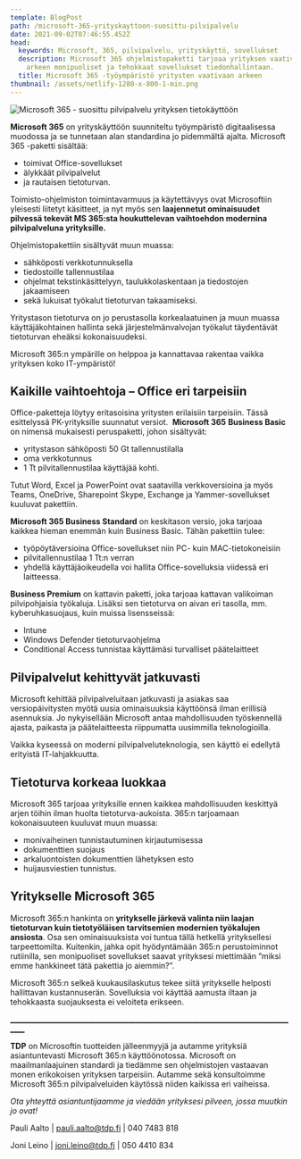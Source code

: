 ```yaml
---
template: BlogPost
path: /microsoft-365-yrityskayttoon-suosittu-pilvipalvelu
date: 2021-09-02T07:46:55.452Z
head:
  keywords: Microsoft, 365, pilvipalvelu, yrityskäyttö, sovellukset
  description: Microsoft 365 ohjelmistopaketti tarjoaa yrityksen vaativaankin
    arkeen monipuoliset ja tehokkaat sovellukset tiedonhallintaan.
  title: Microsoft 365 -työympäristö yritysten vaativaan arkeen
thumbnail: /assets/netlify-1280-x-800-1-min.png
---
```

![Microsoft 365 - suosittu pilvipalvelu yrityksen tietokäyttöön](/assets/netlify-1280-x-800-1-min.png)

**Microsoft 365** on yrityskäyttöön suunniteltu työympäristö digitaalisessa muodossa ja se tunnetaan alan standardina jo pidemmältä ajalta. Microsoft 365 -paketti sisältää:

* toimivat Office-sovellukset
* älykkäät pilvipalvelut
* ja rautaisen tietoturvan.

Toimisto-ohjelmiston toimintavarmuus ja käytettävyys ovat Microsoftiin yleisesti liitetyt käsitteet, ja nyt myös sen **laajennetut ominaisuudet pilvessä tekevät MS 365:sta houkuttelevan vaihtoehdon modernina pilvipalveluna yrityksille.**

Ohjelmistopakettiin sisältyvät muun muassa:

* sähköposti verkkotunnuksella
* tiedostoille tallennustilaa
* ohjelmat tekstinkäsittelyyn, taulukkolaskentaan ja tiedostojen jakaamiseen
* sekä lukuisat työkalut tietoturvan takaamiseksi.

Yritystason tietoturva on jo perustasolla korkealaatuinen ja muun muassa käyttäjäkohtainen hallinta sekä järjestelmänvalvojan työkalut täydentävät tietoturvan eheäksi kokonaisuudeksi.

Microsoft 365:n ympärille on helppoa ja kannattavaa rakentaa vaikka yrityksen koko IT-ympäristö!

## Kaikille vaihtoehtoja – Office eri tarpeisiin

Office-paketteja löytyy eritasoisina yritysten erilaisiin tarpeisiin. Tässä esittelyssä PK-yrityksille suunnatut versiot.  **Microsoft 365** **Business Basic** on nimensä mukaisesti peruspaketti, johon sisältyvät:

* yritystason sähköposti 50 Gt tallennustilalla
* oma verkkotunnus
* 1 Tt pilvitallennustilaa käyttäjää kohti.

Tutut Word, Excel ja PowerPoint ovat saatavilla verkkoversioina ja myös Teams, OneDrive, Sharepoint Skype, Exchange ja Yammer-sovellukset kuuluvat pakettiin.

**Microsoft 365 Business Standard** on keskitason versio, joka tarjoaa kaikkea hieman enemmän kuin Business Basic. Tähän pakettiin tulee: 

* työpöytäversioina Office-sovellukset niin PC- kuin MAC-tietokoneisiin
* pilvitallennustilaa 1 Tt:n verran
* yhdellä käyttäjäoikeudella voi hallita Office-sovelluksia viidessä eri laitteessa.

**Business Premium** on kattavin paketti, joka tarjoaa kattavan valikoiman pilvipohjaisia työkaluja. Lisäksi sen tietoturva on aivan eri tasolla, mm. kyberuhkasuojaus, kuin muissa lisensseissä:

* Intune
* Windows Defender tietoturvaohjelma
* Conditional Access tunnistaa käyttämäsi turvalliset päätelaitteet

## Pilvipalvelut kehittyvät jatkuvasti

Microsoft kehittää pilvipalveluitaan jatkuvasti ja asiakas saa versiopäivitysten myötä uusia ominaisuuksia käyttöönsä ilman erillisiä asennuksia. Jo nykyisellään Microsoft antaa mahdollisuuden työskennellä ajasta, paikasta ja päätelaitteesta riippumatta uusimmilla teknologioilla.

Vaikka kyseessä on moderni pilvipalveluteknologia, sen käyttö ei edellytä erityistä IT-lahjakkuutta.

## Tietoturva korkeaa luokkaa

Microsoft 365 tarjoaa yrityksille ennen kaikkea mahdollisuuden keskittyä arjen töihin ilman huolta tietoturva-aukoista. 365:n tarjoamaan kokonaisuuteen kuuluvat muun muassa:

* monivaiheinen tunnistautuminen kirjautumisessa
* dokumenttien suojaus
* arkaluontoisten dokumenttien lähetyksen esto
* huijausviestien tunnistus.

## Yritykselle Microsoft 365

Microsoft 365:n hankinta on **yritykselle järkevä valinta niin laajan tietoturvan kuin tietotyöläisen tarvitsemien modernien työkalujen ansiosta**. Osa sen ominaisuuksista voi tuntua tällä hetkellä yrityksellesi tarpeettomilta. Kuitenkin, jahka opit hyödyntämään 365:n perustoiminnot rutiinilla, sen monipuoliset sovellukset saavat yrityksesi miettimään ”miksi emme hankkineet tätä pakettia jo aiemmin?”.

Microsoft 365:n selkeä kuukausilaskutus tekee siitä yritykselle helposti hallittavan kustannuserän. Sovelluksia voi käyttää aamusta iltaan ja tehokkaasta suojauksesta ei veloiteta erikseen.

[\_\_\_\_\_\_\_\_\_\_\_\_\_\_\_\_\_\_\_\_\_\_\_\_\_\_\_\_\_\_\_\_\_\_\_\_\_\_\_\_\_\_\_\_\_\_\_\_\_\_\_\_\_\_\_\_\_\_\_\_\_\_\_\_\_\_\_\_\_\_\_\_\_\_\_\_\_\_\_\_\_\_](<>)

**TDP** on Microsoftin tuotteiden jälleenmyyjä ja autamme yrityksiä asiantuntevasti Microsoft 365:n käyttöönotossa. Microsoft on maailmanlaajuinen standardi ja tiedämme sen ohjelmistojen vastaavan monen erikokoisen yrityksen tarpeisiin. Autamme sekä konsultoimme Microsoft 365:n pilvipalveluiden käytössä niiden kaikissa eri vaiheissa.

*Ota yhteyttä asiantuntijaamme ja viedään yrityksesi pilveen, jossa muutkin jo ovat!*

Pauli Aalto | pauli.aalto@tdp.fi | 040 7483 818

Joni Leino  | joni.leino@tdp.fi   | 050 4410 834